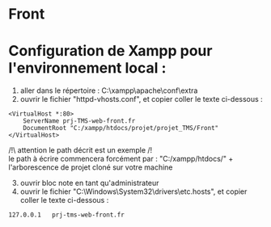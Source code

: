 # Front

# Configuration de Xampp pour l'environnement local :

1) aller dans le répertoire : C:\xampp\apache\conf\extra
2) ouvrir le fichier "httpd-vhosts.conf", et copier coller le texte ci-dessous :

```
<VirtualHost *:80>
    ServerName prj-TMS-web-front.fr
    DocumentRoot "C:/xampp/htdocs/projet/projet_TMS/Front"
</VirtualHost>
```
/!\ attention le path décrit est un exemple /!\
le path à écrire commencera forcément par : "C:/xampp/htdocs/" + l'arborescence de projet cloné sur votre machine

3) ouvrir bloc note en tant qu'administrateur
4) ouvrir le fichier "C:\Windows\System32\drivers\etc\.hosts", et copier coller le texte ci-dessous :
```
127.0.0.1	prj-tms-web-front.fr
```
